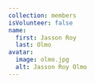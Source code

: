 ```yaml
---
collection: members
isVolunteer: false
name:
  first: Jasson Roy
  last: Olmo
avatar:
  image: olmo.jpg
  alt: Jasson Roy Olmo
---
```

